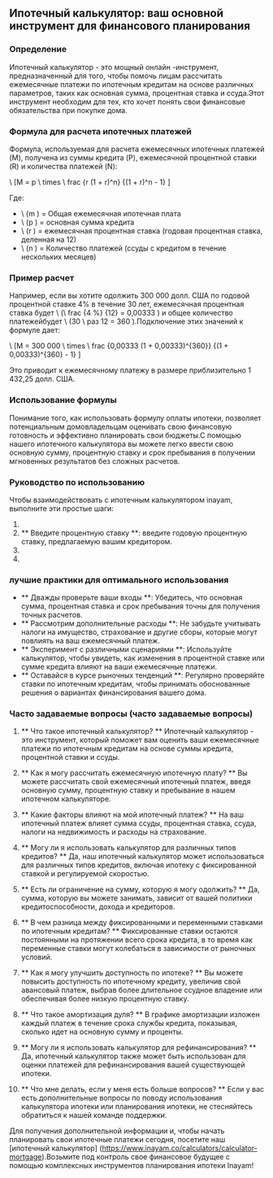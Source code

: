 ## Ипотечный калькулятор: ваш основной инструмент для финансового планирования

### Определение
Ипотечный калькулятор - это мощный онлайн -инструмент, предназначенный для того, чтобы помочь лицам рассчитать ежемесячные платежи по ипотечным кредитам на основе различных параметров, таких как основная сумма, процентная ставка и ссуда.Этот инструмент необходим для тех, кто хочет понять свои финансовые обязательства при покупке дома.

### Формула для расчета ипотечных платежей
Формула, используемая для расчета ежемесячных ипотечных платежей (M), получена из суммы кредита (P), ежемесячной процентной ставки (R) и количества платежей (N):

\ [M = p \ times \ frac {r (1 + r)^n} {(1 + r)^n - 1} \]

Где:
- \ (m \) = Общая ежемесячная ипотечная плата
- \ (p \) = основная сумма кредита
- \ (r \) = ежемесячная процентная ставка (годовая процентная ставка, деленная на 12)
- \ (n \) = Количество платежей (ссуды с кредитом в течение нескольких месяцев)

### Пример расчет
Например, если вы хотите одолжить 300 000 долл. США по годовой процентной ставке 4% в течение 30 лет, ежемесячная процентная ставка будет \ (\ frac {4 \%} {12} = 0,00333 \) и общее количество платежейбудет \ (30 \ раз 12 = 360 \).Подключение этих значений к формуле дает:

\ [M = 300 000 \ times \ frac {0,00333 (1 + 0,00333)^{360}} {(1 + 0,00333)^{360} - 1} \]

Это приводит к ежемесячному платежу в размере приблизительно 1 432,25 долл. США.

### Использование формулы
Понимание того, как использовать формулу оплаты ипотеки, позволяет потенциальным домовладельцам оценивать свою финансовую готовность и эффективно планировать свои бюджеты.С помощью нашего ипотечного калькулятора вы можете легко ввести свою основную сумму, процентную ставку и срок пребывания в получении мгновенных результатов без сложных расчетов.

### Руководство по использованию
Чтобы взаимодействовать с ипотечным калькулятором inayam, выполните эти простые шаги:

1.
2. ** Введите процентную ставку **: введите годовую процентную ставку, предлагаемую вашим кредитором.
3.
4.

### лучшие практики для оптимального использования
- ** Дважды проверьте ваши входы **: Убедитесь, что основная сумма, процентная ставка и срок пребывания точны для получения точных расчетов.
- ** Рассмотрим дополнительные расходы **: Не забудьте учитывать налоги на имущество, страхование и другие сборы, которые могут повлиять на ваш ежемесячный платеж.
- ** Эксперимент с различными сценариями **: Используйте калькулятор, чтобы увидеть, как изменения в процентной ставке или сумме кредита влияют на ваши ежемесячные платежи.
- ** Оставайся в курсе рыночных тенденций **: Регулярно проверяйте ставки по ипотечным кредитам, чтобы принимать обоснованные решения о вариантах финансирования вашего дома.

### Часто задаваемые вопросы (часто задаваемые вопросы)

1. ** Что такое ипотечный калькулятор? **
Ипотечный калькулятор - это инструмент, который поможет вам оценить ваши ежемесячные платежи по ипотечным кредитам на основе суммы кредита, процентной ставки и ссуды.

2. ** Как я могу рассчитать ежемесячную ипотечную плату? **
Вы можете рассчитать свой ежемесячный ипотечный платеж, введя основную сумму, процентную ставку и пребывание в нашем ипотечном калькуляторе.

3. ** Какие факторы влияют на мой ипотечный платеж? **
На ваш ипотечный платеж влияет сумма ссуды, процентная ставка, ссуда, налоги на недвижимость и расходы на страхование.

4. ** Могу ли я использовать калькулятор для различных типов кредитов? **
Да, наш ипотечный калькулятор может использоваться для различных типов кредитов, включая ипотеку с фиксированной ставкой и регулируемой скоростью.

5. ** Есть ли ограничение на сумму, которую я могу одолжить? **
Да, сумма, которую вы можете занимать, зависит от вашей политики кредитоспособности, дохода и кредиторов.

6. ** В чем разница между фиксированными и переменными ставками по ипотечным кредитам? **
Фиксированные ставки остаются постоянными на протяжении всего срока кредита, в то время как переменные ставки могут колебаться в зависимости от рыночных условий.

7. ** Как я могу улучшить доступность по ипотеке? **
Вы можете повысить доступность по ипотечному кредиту, увеличив свой авансовый платеж, выбрав более длительное ссудное владение или обеспечивая более низкую процентную ставку.

8. ** Что такое амортизация дуля? **
В графике амортизации изложен каждый платеж в течение срока службы кредита, показывая, сколько идет на основную сумму и проценты.

9. ** Могу ли я использовать калькулятор для рефинансирования? **
Да, ипотечный калькулятор также может быть использован для оценки платежей для рефинансирования вашей существующей ипотеки.

10. ** Что мне делать, если у меня есть больше вопросов? **
Если у вас есть дополнительные вопросы по поводу использования калькулятора ипотеки или планирования ипотеки, не стесняйтесь обратиться к нашей команде поддержки.

Для получения дополнительной информации и, чтобы начать планировать свои ипотечные платежи сегодня, посетите наш [ипотечный калькулятор] (https://www.inayam.co/calculators/calculator-mortgage).Возьмите под контроль свое финансовое будущее с помощью комплексных инструментов планирования ипотеки Inayam!